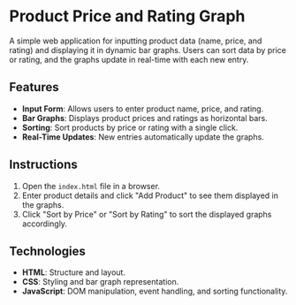 # Product Price and Rating Graph

A simple web application for inputting product data (name, price, and rating) and displaying it in dynamic bar graphs. Users can sort data by price or rating, and the graphs update in real-time with each new entry.

## Features

- **Input Form**: Allows users to enter product name, price, and rating.
- **Bar Graphs**: Displays product prices and ratings as horizontal bars.
- **Sorting**: Sort products by price or rating with a single click.
- **Real-Time Updates**: New entries automatically update the graphs.

## Instructions

1. Open the `index.html` file in a browser.
2. Enter product details and click "Add Product" to see them displayed in the graphs.
3. Click "Sort by Price" or "Sort by Rating" to sort the displayed graphs accordingly.

## Technologies

- **HTML**: Structure and layout.
- **CSS**: Styling and bar graph representation.
- **JavaScript**: DOM manipulation, event handling, and sorting functionality.
